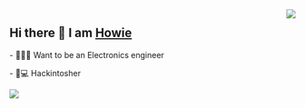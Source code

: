 

<img align="right" src="https://github-readme-stats.vercel.app/api?username=HowieHye&show_icons=true&hide_border=true&icon_color=586069&title_color=a0a9af">

<h2> Hi there 👋 I am <a href="https://github.com/HowieHye" target="_blank">Howie</a></h2>

<p>- 👨👨‍🎓‍ Want to be an Electronics engineer </p>
<p>- 👨💻 Hackintosher </p>

<img align="left" src="https://github-readme-stats.vercel.app/api/top-langs/?username=HowieHye&show_icons=true&hide_border=true&icon_color=586069&title_color=a0a9af">


